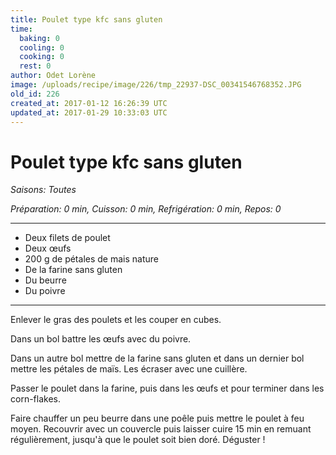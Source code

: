 ```yaml
---
title: Poulet type kfc sans gluten
time:
  baking: 0
  cooling: 0
  cooking: 0
  rest: 0
author: Odet Lorène
image: /uploads/recipe/image/226/tmp_22937-DSC_00341546768352.JPG
old_id: 226
created_at: 2017-01-12 16:26:39 UTC
updated_at: 2017-01-29 10:33:03 UTC
---
```


# Poulet type kfc sans gluten



*Saisons: Toutes*

*Préparation: 0 min, Cuisson: 0 min, Refrigération: 0 min, Repos: 0*

---

- Deux filets de poulet
- Deux œufs
- 200 g de pétales de mais nature
- De la farine sans gluten
- Du beurre
- Du poivre

---

Enlever le gras des poulets et les couper en cubes.

Dans un bol battre les œufs avec du poivre.

Dans un autre bol mettre de la farine sans gluten et dans un dernier bol mettre les pétales de maïs. Les écraser avec une cuillère.

Passer le poulet dans la farine, puis dans les œufs et pour terminer dans les corn-flakes.

Faire chauffer un peu beurre dans une poêle puis mettre le poulet à feu moyen. Recouvrir avec un couvercle puis laisser cuire 15 min en remuant régulièrement, jusqu'à que le poulet soit bien doré. Déguster !
